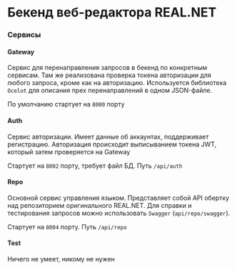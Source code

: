 # Бекенд веб-редактора REAL.NET

### Сервисы

#### Gateway

Сервис для перенаправления запросов в бекенд по конкретным сервисам. Там же реализована проверка токена авторизации для любого запроса, кроме как на авторизацию. Используется библиотека `Ocelot` для описания прех перенаправлений в одном JSON-файле.

По умолчанию стартует на `8000` порту

#### Auth

Сервис авторизации. Имеет данные об аккаунтах, поддерживает регистрацию. Авторизация происходит выписыванием токена JWT, который затем проверяется на Gateway

Стартует на `8002` порту, требует файл БД. Путь `/api/auth`


#### Repo

Основной сервис управления языком. Представляет собой API обертку над репозиторием оригинального REAL.NET. 
Для справки и тестирования запросов можно использовать `Swagger` (`api/repo/swagger`).

Стартует на `8004` порту. Путь `/api/repo`

#### Test 

Ничего не умеет, никому не нужен
